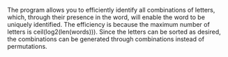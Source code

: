 The program allows you to efficiently identify all combinations of letters, which, through their presence in the word, will enable the word to be uniquely identified.
The efficiency is because the maximum number of letters is ceil(log2(len(words))). Since the letters can be sorted as desired, the combinations can be generated through combinations instead of permutations.
